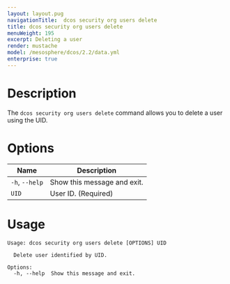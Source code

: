 ```yaml
---
layout: layout.pug
navigationTitle:  dcos security org users delete
title: dcos security org users delete
menuWeight: 195
excerpt: Deleting a user
render: mustache
model: /mesosphere/dcos/2.2/data.yml
enterprise: true
---
```


# Description

The `dcos security org users delete` command allows you to delete a user using the UID.

# Options
 
| Name |  Description |
|---------|-------------|
|  `-h`, `--help` |  Show this message and exit.|
| `UID` | User ID. (Required)|

# Usage

```
Usage: dcos security org users delete [OPTIONS] UID

  Delete user identified by UID.

Options:
  -h, --help  Show this message and exit.
```
